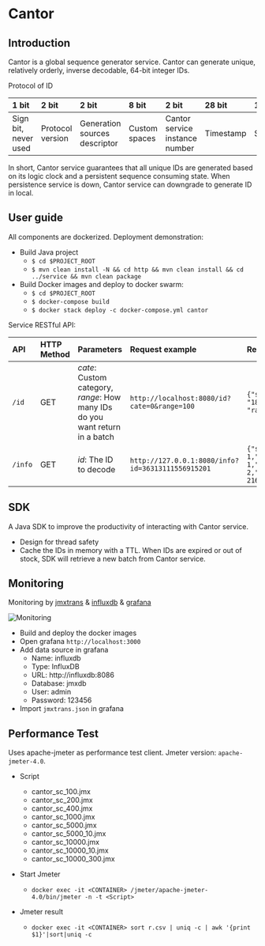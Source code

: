 Cantor
===

## Introduction
Cantor is a global sequence generator service. 
Cantor can generate unique, relatively orderly, inverse decodable, 64-bit integer IDs.

Protocol of ID

| 1 bit | 2 bit | 2 bit | 8 bit | 2 bit | 28 bit | 17 bit |
|:----  |:----  |:----  |:----  |:----  |:------ |:------ |
| Sign bit, never used | Protocol version | Generation sources descriptor | Custom spaces | Cantor service instance number | Timestamp | Sequence |

In short, Cantor service guarantees that all unique IDs are generated based on its logic clock and a persistent sequence consuming state.
When persistence service is down, Cantor service can downgrade to generate ID in local. 
 
## User guide

All components are dockerized. Deployment demonstration:
- Build Java project
  - `$ cd $PROJECT_ROOT`
  - `$ mvn clean install -N && cd http && mvn clean install && cd ../service && mvn clean package` 
- Build Docker images and deploy to docker swarm:
  - `$ cd $PROJECT_ROOT`
  - `$ docker-compose build`
  - `$ docker stack deploy -c docker-compose.yml cantor`
  
Service RESTful API:

| API | HTTP Method | Parameters | Request example | Return |
|:--- |:----------- |:---------- |:--------------- |:------ |
| `/id` | GET | *cate*: Custom category, *range*: How many IDs do you want return in a batch | `http://localhost:8080/id?cate=0&range=100` | `{"start": "18446744073709551616", "range":"100"}` |
| `/info` | GET | *id*: The ID to decode | `http://127.0.0.1:8080/info?id=36313111556915201` | `{"sequence": 1,"descriptor": 1,"category": 2,"timestamp": 21664133}` |

## SDK

A Java SDK to improve the productivity of interacting with Cantor service.
- Design for thread safety
- Cache the IDs in memory with a TTL. When IDs are expired or out of stock, SDK will retrieve a new batch from Cantor service.

## Monitoring
Monitoring by [jmxtrans](https://github.com/jmxtrans/jmxtrans) & [influxdb](https://github.com/influxdata/influxdb) &
 [grafana](https://github.com/grafana/grafana)

![Monitoring](https://raw.githubusercontent.com/git-hacker/cantor/master/images/monitoring.png)

- Build and deploy the docker images
- Open grafana `http://localhost:3000`
- Add data source in grafana
  - Name: influxdb
  - Type: InfluxDB
  - URL: http://influxdb:8086
  - Database: jmxdb
  - User: admin
  - Password: 123456
- Import `jmxtrans.json` in grafana

## Performance Test
Uses apache-jmeter as performance test client. Jmeter version: `apache-jmeter-4.0`.
  
- Script
  - cantor_sc_100.jmx
  - cantor_sc_200.jmx
  - cantor_sc_400.jmx
  - cantor_sc_1000.jmx
  - cantor_sc_5000.jmx
  - cantor_sc_5000_10.jmx
  - cantor_sc_10000.jmx
  - cantor_sc_10000_10.jmx
  - cantor_sc_10000_300.jmx
  
- Start Jmeter 
  - `docker exec -it <CONTAINER> /jmeter/apache-jmeter-4.0/bin/jmeter -n -t <Script>`

- Jmeter result
  - `docker exec -it <CONTAINER> sort r.csv | uniq -c | awk '{print $1}'|sort|uniq -c`
